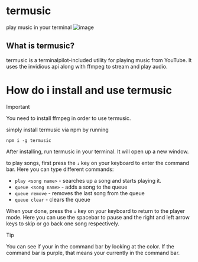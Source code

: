 # termusic
play music in your terminal
![image](image_url)

## What is termusic?
termusic is a terminalpilot-included utility for playing music from YouTube. It uses the invidious api along with ffmpeg to stream and play audio.
# How do i install and use termusic
> [!IMPORTANT]  
> You need to install ffmpeg in order to use termusic.

simply install termusic via npm by running

``
npm i -g termusic
``

After installing, run termusic in your terminal. It will open up a new window.

to play songs, first press the ``↓`` key on your keyboard to enter the command bar. Here you can type different commands:

- ``play <song name>`` - searches up a song and starts playing it.
- ``queue <song name>`` - adds a song to the queue
- ``queue remove`` - removes the last song from the queue
- ``queue clear`` - clears the queue

When your done, press the ``↓`` key on your keyboard to return to the player mode. Here you can use the spacebar to pause and the right and left arrow keys to skip or go back one song respectively.

> [!TIP]  
> You can see if your in the command bar by looking at the color. If the command bar is purple, that means your currently in the command bar.


